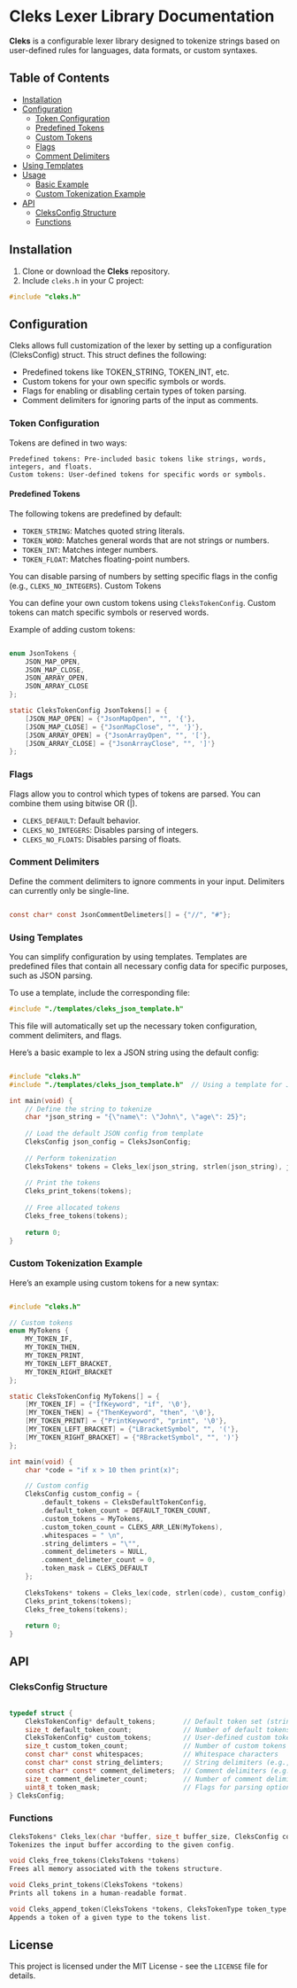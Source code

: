 # Cleks Lexer Library Documentation

**Cleks** is a configurable lexer library designed to tokenize strings based on user-defined rules for languages, data formats, or custom syntaxes.

## Table of Contents
- [Installation](#installation)
- [Configuration](#configuration)
  - [Token Configuration](#token-configuration)
  - [Predefined Tokens](#predefined-tokens)
  - [Custom Tokens](#custom-tokens)
  - [Flags](#flags)
  - [Comment Delimiters](#comment-delimiters)
- [Using Templates](#using-templates)
- [Usage](#usage)
  - [Basic Example](#basic-example)
  - [Custom Tokenization Example](#custom-tokenization-example)
- [API](#api)
  - [CleksConfig Structure](#cleksconfig-structure)
  - [Functions](#functions)

## Installation

1. Clone or download the **Cleks** repository.
2. Include `cleks.h` in your C project:

```c
#include "cleks.h"
```

## Configuration

Cleks allows full customization of the lexer by setting up a configuration (CleksConfig) struct. This struct defines the following:

- Predefined tokens like TOKEN_STRING, TOKEN_INT, etc.
- Custom tokens for your own specific symbols or words.
- Flags for enabling or disabling certain types of token parsing.
- Comment delimiters for ignoring parts of the input as comments.

### Token Configuration

Tokens are defined in two ways:

    Predefined tokens: Pre-included basic tokens like strings, words, integers, and floats.
    Custom tokens: User-defined tokens for specific words or symbols.

#### Predefined Tokens

The following tokens are predefined by default:

- `TOKEN_STRING`: Matches quoted string literals.
- `TOKEN_WORD`: Matches general words that are not strings or numbers.
- `TOKEN_INT`: Matches integer numbers.
- `TOKEN_FLOAT`: Matches floating-point numbers.

You can disable parsing of numbers by setting specific flags in the config (e.g., `CLEKS_NO_INTEGERS`).
Custom Tokens

You can define your own custom tokens using `CleksTokenConfig`. Custom tokens can match specific symbols or reserved words.

Example of adding custom tokens:

```c

enum JsonTokens {
    JSON_MAP_OPEN,
    JSON_MAP_CLOSE,
    JSON_ARRAY_OPEN,
    JSON_ARRAY_CLOSE
};

static CleksTokenConfig JsonTokens[] = {
    [JSON_MAP_OPEN] = {"JsonMapOpen", "", '{'},
    [JSON_MAP_CLOSE] = {"JsonMapClose", "", '}'},
    [JSON_ARRAY_OPEN] = {"JsonArrayOpen", "", '['},
    [JSON_ARRAY_CLOSE] = {"JsonArrayClose", "", ']'}
};
```

### Flags

Flags allow you to control which types of tokens are parsed. You can combine them using bitwise OR (|).

- `CLEKS_DEFAULT`: Default behavior.
- `CLEKS_NO_INTEGERS`: Disables parsing of integers.
- `CLEKS_NO_FLOATS`: Disables parsing of floats.

### Comment Delimiters

Define the comment delimiters to ignore comments in your input. Delimiters can currently only be single-line.

```c

const char* const JsonCommentDelimeters[] = {"//", "#"};
```

### Using Templates

You can simplify configuration by using templates. Templates are predefined files that contain all necessary config data for specific purposes, such as JSON parsing.

To use a template, include the corresponding file:

```c
#include "./templates/cleks_json_template.h"
```

This file will automatically set up the necessary token configuration, comment delimiters, and flags.

Here’s a basic example to lex a JSON string using the default config:

```c

#include "cleks.h"
#include "./templates/cleks_json_template.h"  // Using a template for JSON config

int main(void) {
    // Define the string to tokenize
    char *json_string = "{\"name\": \"John\", \"age\": 25}";
    
    // Load the default JSON config from template
    CleksConfig json_config = CleksJsonConfig;
    
    // Perform tokenization
    CleksTokens* tokens = Cleks_lex(json_string, strlen(json_string), json_config);
    
    // Print the tokens
    Cleks_print_tokens(tokens);
    
    // Free allocated tokens
    Cleks_free_tokens(tokens);
    
    return 0;
}
```

### Custom Tokenization Example

Here’s an example using custom tokens for a new syntax:

```c

#include "cleks.h"

// Custom tokens
enum MyTokens {
    MY_TOKEN_IF,
    MY_TOKEN_THEN,
    MY_TOKEN_PRINT,
    MY_TOKEN_LEFT_BRACKET,
    MY_TOKEN_RIGHT_BRACKET
};

static CleksTokenConfig MyTokens[] = {
    [MY_TOKEN_IF] = {"IfKeyword", "if", '\0'},
    [MY_TOKEN_THEN] = {"ThenKeyword", "then", '\0'},
    [MY_TOKEN_PRINT] = {"PrintKeyword", "print", '\0'},
    [MY_TOKEN_LEFT_BRACKET] = {"LBracketSymbol", "", '('},
    [MY_TOKEN_RIGHT_BRACKET] = {"RBracketSymbol", "", ')'}
};

int main(void) {
    char *code = "if x > 10 then print(x)";

    // Custom config
    CleksConfig custom_config = {
        .default_tokens = CleksDefaultTokenConfig,
        .default_token_count = DEFAULT_TOKEN_COUNT,
        .custom_tokens = MyTokens,
        .custom_token_count = CLEKS_ARR_LEN(MyTokens),
        .whitespaces = " \n",
        .string_delimters = "\"",
        .comment_delimeters = NULL,
        .comment_delimeter_count = 0,
        .token_mask = CLEKS_DEFAULT
    };
    
    CleksTokens* tokens = Cleks_lex(code, strlen(code), custom_config);
    Cleks_print_tokens(tokens);
    Cleks_free_tokens(tokens);
    
    return 0;
}
```

## API
### CleksConfig Structure

```c

typedef struct {
    CleksTokenConfig* default_tokens;       // Default token set (strings, words, numbers)
    size_t default_token_count;             // Number of default tokens
    CleksTokenConfig* custom_tokens;        // User-defined custom tokens
    size_t custom_token_count;              // Number of custom tokens
    const char* const whitespaces;          // Whitespace characters
    const char* const string_delimters;     // String delimiters (e.g., '"')
    const char* const* comment_delimeters;  // Comment delimiters (e.g., {"//", "/*", NULL})
    size_t comment_delimeter_count;         // Number of comment delimiters
    uint8_t token_mask;                     // Flags for parsing options
} CleksConfig;
```

### Functions
```c
CleksTokens* Cleks_lex(char *buffer, size_t buffer_size, CleksConfig config)
Tokenizes the input buffer according to the given config.

void Cleks_free_tokens(CleksTokens *tokens)
Frees all memory associated with the tokens structure.

void Cleks_print_tokens(CleksTokens *tokens)
Prints all tokens in a human-readable format.

void Cleks_append_token(CleksTokens *tokens, CleksTokenType token_type, char *token_value)
Appends a token of a given type to the tokens list.
```

## License

This project is licensed under the MIT License - see the `LICENSE` file for details.